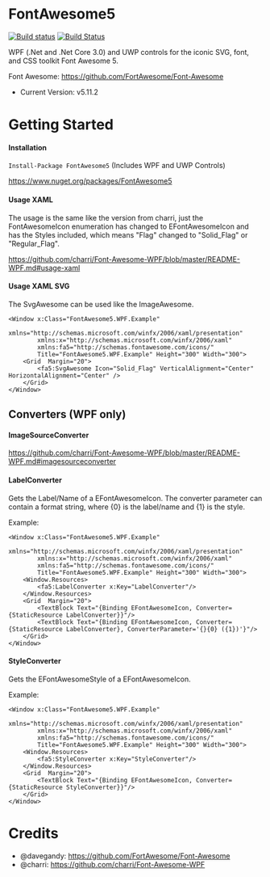 # FontAwesome5

[![Build status](https://ci.appveyor.com/api/projects/status/1uiro27lik6v76qk/branch/master?svg=true)](https://ci.appveyor.com/project/MartinTopfstedt/fontawesome5/branch/master) [![Build Status](https://dev.azure.com/codinion/FontAwesome5/_apis/build/status/MartinTopfstedt.FontAwesome5?branchName=master)](https://dev.azure.com/codinion/FontAwesome5/_build/latest?definitionId=11&branchName=master)

WPF (.Net and .Net Core 3.0) and UWP controls for the iconic SVG, font, and CSS toolkit Font Awesome 5.

Font Awesome: https://github.com/FortAwesome/Font-Awesome

+ Current Version: v5.11.2

# Getting Started

#### Installation

```Install-Package FontAwesome5``` (Includes WPF and UWP Controls)

https://www.nuget.org/packages/FontAwesome5

#### Usage XAML

The usage is the same like the version from charri, just the FontAwesomeIcon enumeration has changed to EFontAwesomeIcon and has the Styles included, which means "Flag" changed to "Solid_Flag" or "Regular_Flag".

https://github.com/charri/Font-Awesome-WPF/blob/master/README-WPF.md#usage-xaml

#### Usage XAML SVG

The SvgAwesome can be used like the ImageAwesome.

``` 
<Window x:Class="FontAwesome5.WPF.Example"
        xmlns="http://schemas.microsoft.com/winfx/2006/xaml/presentation"
        xmlns:x="http://schemas.microsoft.com/winfx/2006/xaml"
        xmlns:fa5="http://schemas.fontawesome.com/icons/"
        Title="FontAwesome5.WPF.Example" Height="300" Width="300">
    <Grid  Margin="20">
        <fa5:SvgAwesome Icon="Solid_Flag" VerticalAlignment="Center" HorizontalAlignment="Center" />
    </Grid>
</Window>
```

## Converters (WPF only)

#### ImageSourceConverter

https://github.com/charri/Font-Awesome-WPF/blob/master/README-WPF.md#imagesourceconverter

#### LabelConverter

Gets the Label/Name of a EFontAwesomeIcon. The converter parameter can contain a format string, where {0} is the label/name and {1} is the style.

Example:
```
<Window x:Class="FontAwesome5.WPF.Example"
        xmlns="http://schemas.microsoft.com/winfx/2006/xaml/presentation"
        xmlns:x="http://schemas.microsoft.com/winfx/2006/xaml"
        xmlns:fa5="http://schemas.fontawesome.com/icons/"
        Title="FontAwesome5.WPF.Example" Height="300" Width="300">
    <Window.Resources>
        <fa5:LabelConverter x:Key="LabelConverter"/>
    </Window.Resources>
    <Grid  Margin="20">        
        <TextBlock Text="{Binding EFontAwesomeIcon, Converter={StaticResource LabelConverter}}"/>                
        <TextBlock Text="{Binding EFontAwesomeIcon, Converter={StaticResource LabelConverter}, ConverterParameter='{}{0} ({1})'}"/>
    </Grid>
</Window>
```

#### StyleConverter

Gets the EFontAwesomeStyle of a EFontAwesomeIcon.

Example:
```
<Window x:Class="FontAwesome5.WPF.Example"
        xmlns="http://schemas.microsoft.com/winfx/2006/xaml/presentation"
        xmlns:x="http://schemas.microsoft.com/winfx/2006/xaml"
        xmlns:fa5="http://schemas.fontawesome.com/icons/"
        Title="FontAwesome5.WPF.Example" Height="300" Width="300">
    <Window.Resources>
        <fa5:StyleConverter x:Key="StyleConverter"/>
    </Window.Resources>
    <Grid  Margin="20">        
        <TextBlock Text="{Binding EFontAwesomeIcon, Converter={StaticResource StyleConverter}}"/>                
    </Grid>
</Window>
```

# Credits

* @davegandy: https://github.com/FortAwesome/Font-Awesome
* @charri: https://github.com/charri/Font-Awesome-WPF
